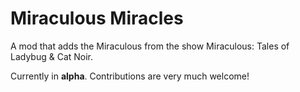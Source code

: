 # Miraculous Miracles

A mod that adds the Miraculous from the show Miraculous: Tales of Ladybug & Cat Noir.

Currently in **alpha**. Contributions are very much welcome!
